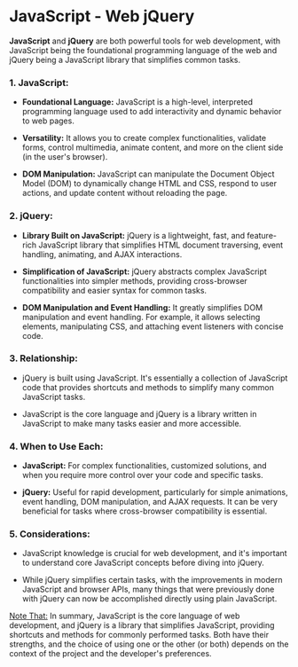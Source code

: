 # JavaScript - Web jQuery

**JavaScript** and **jQuery** are both powerful tools for web development, with JavaScript being the foundational programming language of the web and jQuery being a JavaScript library that simplifies common tasks.

<h3>1. JavaScript:</h3>

* **Foundational Language:** JavaScript is a high-level, interpreted programming language used to add interactivity and dynamic behavior to web pages.

* **Versatility:** It allows you to create complex functionalities, validate forms, control multimedia, animate content, and more on the client side (in the user's browser).

* **DOM Manipulation:** JavaScript can manipulate the Document Object Model (DOM) to dynamically change HTML and CSS, respond to user actions, and update content without reloading the page.


<h3>2. jQuery:</h3>

* **Library Built on JavaScript:** jQuery is a lightweight, fast, and feature-rich JavaScript library that simplifies HTML document traversing, event handling, animating, and AJAX interactions.

* **Simplification of JavaScript:** jQuery abstracts complex JavaScript functionalities into simpler methods, providing cross-browser compatibility and easier syntax for common tasks.

* **DOM Manipulation and Event Handling:** It greatly simplifies DOM manipulation and event handling. For example, it allows selecting elements, manipulating CSS, and attaching event listeners with concise code.


<h3>3. Relationship:</h3>

* jQuery is built using JavaScript. It's essentially a collection of JavaScript code that provides shortcuts and methods to simplify many common JavaScript tasks.

* JavaScript is the core language and jQuery is a library written in JavaScript to make many tasks easier and more accessible.


<h3>4. When to Use Each:</h3>

* **JavaScript:** For complex functionalities, customized solutions, and when you require more control over your code and specific tasks.

* **jQuery:** Useful for rapid development, particularly for simple animations, event handling, DOM manipulation, and AJAX requests. It can be very beneficial for tasks where cross-browser compatibility is essential.


<h3>5. Considerations:</h3>

* JavaScript knowledge is crucial for web development, and it's important to understand core JavaScript concepts before diving into jQuery.

* While jQuery simplifies certain tasks, with the improvements in modern JavaScript and browser APIs, many things that were previously done with jQuery can now be accomplished directly using plain JavaScript.


[Note That:]() In summary, JavaScript is the core language of web development, and jQuery is a library that simplifies JavaScript, providing shortcuts and methods for commonly performed tasks. Both have their strengths, and the choice of using one or the other (or both) depends on the context of the project and the developer's preferences.
